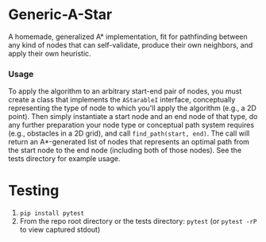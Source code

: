 # Generic-A-Star
A homemade, generalized A* implementation, fit for pathfinding between any kind of nodes that can self-validate, produce their own neighbors, and apply their own heuristic.

### Usage
To apply the algorithm to an arbitrary start-end pair of nodes, you must create a class that implements the `AStarableI` interface, conceptually representing the type of node to which you'll apply the algorithm (e.g., a 2D point). Then simply instantiate a start node and an end node of that type, do any further preparation your node type or conceptual path system requires (e.g., obstacles in a 2D grid), and call `find_path(start, end)`. The call will return an A*-generated list of nodes that represents an optimal path from the start node to the end node (including both of those nodes). See the tests directory for example usage.

# Testing
1. `pip install pytest`
2. From the repo root directory or the tests directory: `pytest` (or `pytest -rP` to view captured stdout)